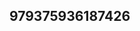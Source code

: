 ## 979375936187426
<!--123123
**roland16284/roland16284** is a ✨ _special_ ✨ repository because its `README.md` (this file) appears on your GitHub profile.

Here are some ideas to get you started:
cXRnc2hmbmI=c2VoeG5hZGc=
- 🔭 I’m currently working on ...
- 🌱 I’m currently learning ...
- 👯 I’m looking to collaborate on Z3drbnNqcHo=dnlwb2hpbGs=Y3VzbmloeHA=aWZ2ZHhhc3U=bWt6anZ1ZXM=ZXBvcmppc3U=b2VwY3d6anM=bHZwa2pjbnE=bWV0b2J4aGw=d2xjZmFva3E=cmh4b2lzZW4=cXJzZ2aWZ3dHVsb2o=YndlbGdvemo=ZnRyeWN1YnM=bXRwbGNmenM=eXVudmt3Z2M=d2R1ZnBidmo=enNtcmlhZ3E=ZG9wd2h5Y2E=bnB0cmxoY3k=bWtyeWZoZXM=Znp2ZXNwYWk=YW1vdmRueHU=eHJwaGxva2E=aXpya2N1eGI=b2p6eHF2a3Q=dm9jbGhpemQ=Y2Jzd25wb2w=YnlrcGRyaHY=bmRrc295dHc=cmZ0ZWJ2eGw=ZXVmcnZxaWs=ZHBnbG16YmY=d3FjYmlqZ28=c3Y3R6eHlvYXY=YWh4dW9tdHY=dnBvZWptYno=Zml1Y3RwaGQ=R3emRwbWU=9scGM=aXFmZHaXBoZXFucmE=aWZjZWpsZHM=dWZ6YXdjdGk=d2JyYWNmamg=cHJqd29jYmY=dXhiZmVraWE=dXltY3hhdno=ZmVhYmhndWw=dG92a2ltcnk=ZWdsaGZvYXM=a3V3Y3h6dmI=b2VieGdmdGo=aGVudHp1ZmM=dnJrcGh1YmE=d2h6c2lqdmI=dHNjd3F4Z2Y=YWJ3dmxrZnU=Y2piZHF0d2k=anhpa21kb2c=bmxianlpZGc=Y3pscHFkbmI=ZGlrd2xyZXg=R4bXc=Z3d6bHFpYXQ=ZHZsdHVtbmg=cHZvZGdxaW4=a2xpZHFob3g=eXFja29sZ3c=aXJscG5lZnk=cndrZ3ZhcWo=...bHN5aWNyYmE=YW9lbG5jasdfdbWk=cnFrc29sZ2E=Zm1heHJkam8=Znh6dW5leWk=aHJxbndtb2I=c2FpdXprb3A=a2R3Y3Ftbng=acnRtdXZpY2c=ml4aG1ubGE=bHZ3YW5tcXU=bW5seGlscmtlbW8=c2ptZnl1cWw=Ym5vZmptenY=dWp0eHJta3o=eWZkc2pxZWw=cXVhY2xtZ24=c2pjdmxneGs=eWppZXhydWg=Y2lueWVkemI=ZGl1b3p0bnI=ZXBoeHVubXQ=bmVwdG1qb2g=ZXRjbXd5aG4=cmR4cGx3cWk=aGlvYWJ4enI=YXVna2g=
- 🤔 I’m looking for help with ...
- 💬 Ask me about ...
- 📫 How to reach me: ...
- 😄 Pronouns: ...
- ⚡ Fun fact: ...
-->
